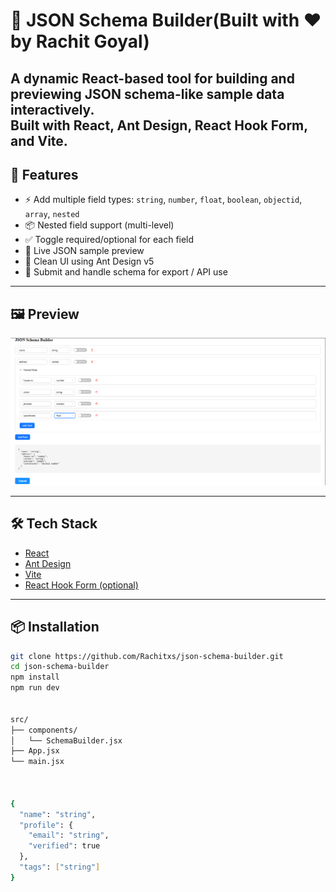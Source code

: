 # 🧩 JSON Schema Builder(Built with ❤️ by Rachit Goyal)

A dynamic React-based tool for building and previewing JSON schema-like sample data interactively.  
Built with **React**, **Ant Design**, **React Hook Form**, and **Vite**.
---

## 🚀 Features

- ⚡ Add multiple field types: `string`, `number`, `float`, `boolean`, `objectid`, `array`, `nested`
- 📦 Nested field support (multi-level)
- ✅ Toggle required/optional for each field
- 📝 Live JSON sample preview
- 🧼 Clean UI using Ant Design v5
- 💾 Submit and handle schema for export / API use

---

## 🖼️ Preview

![App Screenshot](/public/json.png)

---

## 🛠️ Tech Stack

- [React](https://react.dev/)
- [Ant Design](https://ant.design/)
- [Vite](https://vitejs.dev/)
- [React Hook Form (optional)](https://react-hook-form.com/)

---

## 📦 Installation

```bash
git clone https://github.com/Rachitxs/json-schema-builder.git
cd json-schema-builder
npm install
npm run dev


src/
├── components/
│   └── SchemaBuilder.jsx
├── App.jsx
└── main.jsx



{
  "name": "string",
  "profile": {
    "email": "string",
    "verified": true
  },
  "tags": ["string"]
}
